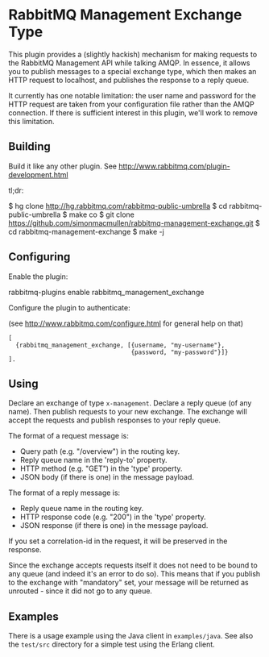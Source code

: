 # RabbitMQ Management Exchange Type

This plugin provides a (slightly hackish) mechanism for making
requests to the RabbitMQ Management API while talking AMQP. In
essence, it allows you to publish messages to a special exchange type,
which then makes an HTTP request to localhost, and publishes the
response to a reply queue.

It currently has one notable limitation: the user name and password
for the HTTP request are taken from your configuration file rather
than the AMQP connection. If there is sufficient interest in this
plugin, we'll work to remove this limitation.

## Building

Build it like any other plugin. See
http://www.rabbitmq.com/plugin-development.html

tl;dr:

  $ hg clone http://hg.rabbitmq.com/rabbitmq-public-umbrella
  $ cd rabbitmq-public-umbrella
  $ make co
  $ git clone https://github.com/simonmacmullen/rabbitmq-management-exchange.git
  $ cd rabbitmq-management-exchange
  $ make -j

## Configuring

Enable the plugin:

  rabbitmq-plugins enable rabbitmq_management_exchange

Configure the plugin to authenticate:

(see http://www.rabbitmq.com/configure.html for general help on that)

    [
      {rabbitmq_management_exchange, [{username, "my-username"},
                                      {password, "my-password"}]}
    ].

## Using

Declare an exchange of type `x-management`. Declare a reply queue (of
any name). Then publish requests to your new exchange. The exchange
will accept the requests and publish responses to your reply queue.

The format of a request message is:

* Query path (e.g. "/overview") in the routing key.
* Reply queue name in the 'reply-to' property.
* HTTP method (e.g. "GET") in the 'type' property.
* JSON body (if there is one) in the message payload.

The format of a reply message is:

* Reply queue name in the routing key.
* HTTP response code (e.g. "200") in the 'type' property.
* JSON response (if there is one) in the message payload.

If you set a correlation-id in the request, it will be preserved in
the response.

Since the exchange accepts requests itself it does not need to be
bound to any queue (and indeed it's an error to do so). This means
that if you publish to the exchange with "mandatory" set, your message
will be returned as unrouted - since it did not go to any queue.

## Examples

There is a usage example using the Java client in `examples/java`. See
also the `test/src` directory for a simple test using the Erlang client.